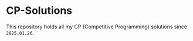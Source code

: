 # CP-Solutions
This repository holds all my CP (Competitive Programming) solutions since `2025.01.26`.
